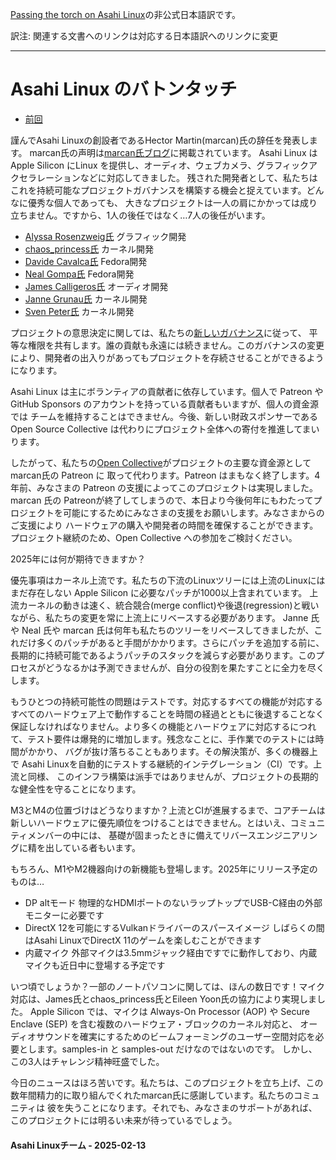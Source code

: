 [Passing the torch on Asahi Linux](https://asahilinux.org/2025/02/passing-the-torch/)の非公式日本語訳です。

訳注: 関連する文書へのリンクは対応する日本語訳へのリンクに変更

---
# Asahi Linux のバトンタッチ

- [前回](https://github.com/asfdrwe/asahi-linux-translations/blob/main/PROGRESS202412.md)

謹んでAsahi Linuxの創設者であるHector Martin(marcan)氏の辞任を発表します。
marcan氏の声明は[marcan氏ブログ](https://github.com/asfdrwe/asahi-linux-translations/blob/main/marcan.md)に掲載されています。
Asahi Linux は Apple Silicon にLinux を提供し、オーディオ、ウェブカメラ、グラフィックアクセラレーションなどに対応してきました。
残された開発者として、私たちはこれを持続可能なプロジェクトガバナンスを構築する機会と捉えています。どんなに優秀な個人であっても、
大きなプロジェクトは一人の肩にかかっては成り立ちません。ですから、1人の後任ではなく…7人の後任がいます。

- [Alyssa Rosenzweig氏](https://rosenzweig.io/) グラフィック開発
- [chaos_princess氏](https://social.treehouse.systems/@chaos_princess) カーネル開発
- [Davide Cavalca氏](https://github.com/davide125) Fedora開発
- [Neal Gompa氏](https://royalgeekworld.com/) Fedora開発
- [James Calligeros氏](https://social.treehouse.systems/@chadmed) オーディオ開発
- [Janne Grunau氏](https://social.treehouse.systems/@janne) カーネル開発
- [Sven Peter氏](https://social.treehouse.systems/@sven) カーネル開発

プロジェクトの意思決定に関しては、私たちの[新しいガバナンス](https://github.com/asfdrwe/asahi-linux-translations/blob/main/governance.md)に従って、
平等な権限を共有します。誰の貢献も永遠には続きません。このガバナンスの変更により、開発者の出入りがあってもプロジェクトを存続させることができるようになります。

Asahi Linux は主にボランティアの貢献者に依存しています。個人で Patreon や GitHub Sponsors のアカウントを持っている貢献者もいますが、個人の資金源では
チームを維持することはできません。今後、新しい財政スポンサーである Open Source Collective は代わりにプロジェクト全体への寄付を推進してまいります。

したがって、私たちの[Open Collective](https://opencollective.com/asahilinux)がプロジェクトの主要な資金源として marcan氏の Patreon に
取って代わります。Patreon はまもなく終了します。4年前、みなさまの Patreon の支援によってこのプロジェクトは実現しました。marcan 氏の
Patreonが終了してしまうので、本日より今後何年にもわたってプロジェクトを可能にするためにみなさまの支援をお願いします。みなさまからのご支援により
ハードウェアの購入や開発者の時間を確保することができます。プロジェクト継続のため、Open Collective への参加をご検討ください。

2025年には何が期待できますか？

優先事項はカーネル上流です。私たちの下流のLinuxツリーには上流のLinuxにはまだ存在しない Apple Silicon に必要なパッチが1000以上含まれています。
上流カーネルの動きは速く、統合競合(merge conflict)や後退(regression)と戦いながら、私たちの変更を常に上流上にリベースする必要があります。
Janne 氏や Neal 氏や marcan 氏は何年も私たちのツリーをリベースしてきましたが、これだけ多くのパッチがあると手間がかかります。さらにパッチを追加する前に、
長期的に持続可能であるようパッチのスタックを減らす必要があります。このプロセスがどうなるかは予測できませんが、自分の役割を果たすことに全力を尽くします。

もうひとつの持続可能性の問題はテストです。対応するすべての機能が対応するすべてのハードウェア上で動作することを時間の経過とともに後退することなく
保証しなければなりません。より多くの機能とハードウェアに対応するにつれて、テスト要件は爆発的に増加します。残念なことに、手作業でのテストには時間がかかり、
バグが抜け落ちることもあります。その解決策が、多くの機器上で Asahi Linuxを自動的にテストする継続的インテグレーション（CI）です。上流と同様、
このインフラ構築は派手ではありませんが、プロジェクトの長期的な健全性を守ることになります。

M3とM4の位置づけはどうなりますか？上流とCIが進展するまで、コアチームは新しいハードウェアに優先順位をつけることはできません。とはいえ、コミュニティメンバーの中には、
基礎が固まったときに備えてリバースエンジニアリングに精を出している者もいます。

もちろん、M1やM2機器向けの新機能も登場します。2025年にリリース予定のものは…

- DP altモード 物理的なHDMIポートのないラップトップでUSB-C経由の外部モニターに必要です
- DirectX 12を可能にするVulkanドライバーのスパースイメージ しばらくの間はAsahi LinuxでDirectX 11のゲームを楽しむことができます
- 内蔵マイク 外部マイクは3.5mmジャック経由ですでに動作しており、内蔵マイクも近日中に登場する予定です

いつ頃でしょうか？一部のノートパソコンに関しては、ほんの数日です！マイク対応は、James氏とchaos_princess氏とEileen Yoon氏の協力により実現しました。
Apple Silicon では、マイクは Always-On Processor (AOP) や Secure Enclave (SEP) を含む複数のハードウェア・ブロックのカーネル対応と、
オーディオサウンドを確実にするためのビームフォーミングのユーザー空間対応を必要とします。samples-in と samples-out だけなのではないのです。
しかし、この3人はチャレンジ精神旺盛でした。

今日のニュースはほろ苦いです。私たちは、このプロジェクトを立ち上げ、この数年間精力的に取り組んでくれたmarcan氏に感謝しています。私たちのコミュニティは
彼を失うことになります。それでも、みなさまのサポートがあれば、このプロジェクトには明るい未来が待っているでしょう。

#### Asahi Linuxチーム - 2025-02-13
